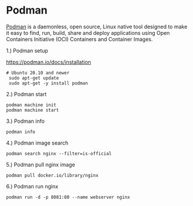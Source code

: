 # Podman

[Podman](https://podman.io/) is a daemonless, open source, Linux native tool designed to make it easy to find, run, build, share and deploy applications using Open Containers Initiative (OCI) Containers and Container Images.

1.) Podman setup

https://podman.io/docs/installation

```shell
# Ubuntu 20.10 and newer
 sudo apt-get update
 sudo apt-get -y install podman
```

2.) Podman start
```shell
podman machine init
podman machine start
```

3.) Podman info
```shell
podman info
```

4.) Podman image search
```shell
podman search nginx --filter=is-official
```

5.) Podman pull nginx image
```shell
podman pull docker.io/library/nginx
```

6.) Podman run nginx

```shell
podman run -d -p 8081:80 --name webserver nginx
```



